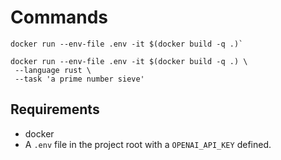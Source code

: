 # Commands

```
docker run --env-file .env -it $(docker build -q .)`
```

```shell
docker run --env-file .env -it $(docker build -q .) \
 --language rust \
 --task 'a prime number sieve'
```

## Requirements

- docker
- A `.env` file in the project root with a `OPENAI_API_KEY` defined.
